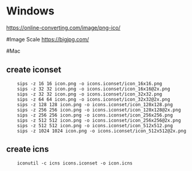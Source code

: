 # Windows

https://online-converting.com/image/png-ico/


#Image Scale
https://bigjpg.com/


#Mac

## create iconset

```shell
    sips -z 16 16 icon.png -o icons.iconset/icon_16x16.png
    sips -z 32 32 icon.png -o icons.iconset/icon_16x16@2x.png
    sips -z 32 32 icon.png -o icons.iconset/icon_32x32.png
    sips -z 64 64 icon.png -o icons.iconset/icon_32x32@2x.png
    sips -z 128 128 icon.png -o icons.iconset/icon_128x128.png
    sips -z 256 256 icon.png -o icons.iconset/icon_128x128@2x.png
    sips -z 256 256 icon.png -o icons.iconset/icon_256x256.png
    sips -z 512 512 icon.png -o icons.iconset/icon_256x256@2x.png
    sips -z 512 512 icon.png -o icons.iconset/icon_512x512.png
    sips -z 1024 1024 icon.png -o icons.iconset/icon_512x512@2x.png
```

## create icns

```shell
    iconutil -c icns icons.iconset -o icon.icns
```